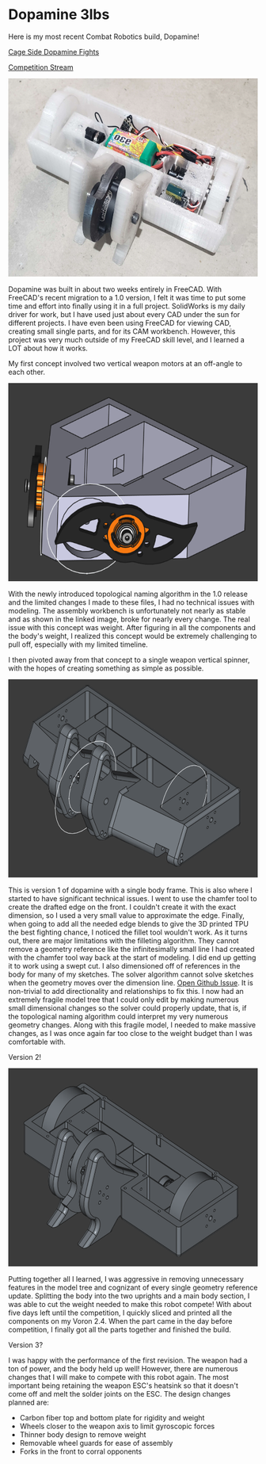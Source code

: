 # Dopamine 3lbs
Here is my most recent Combat Robotics build, Dopamine!

[Cage Side Dopamine Fights](https://youtu.be/8gMDauhMamM)

[Competition Stream](https://www.youtube.com/live/L-PKoHOr0sI)

<img src="https://github.com/Collin-Brock/Combat-Robotics/blob/main/assets/Dopamine%20Finished.png" alt="Finshed Dopamine" width="600" height="400">

Dopamine was built in about two weeks entirely in FreeCAD. With FreeCAD's recent migration to a 1.0 version, I felt it was time to put some time and effort into finally using it in a full project. SolidWorks is my daily driver for work, but I have used just about every CAD under the sun for different projects. I have even been using FreeCAD for viewing CAD, creating small single parts, and for its CAM workbench. However, this project was very much outside of my FreeCAD skill level, and I learned a LOT about how it works.

My first concept involved two vertical weapon motors at an off-angle to each other.

<img src="https://github.com/Collin-Brock/Combat-Robotics/blob/main/assets/Dopamine%20Concept%201.PNG" alt="Concept 1" width="600" height="400">

With the newly introduced topological naming algorithm in the 1.0 release and the limited changes I made to these files, I had no technical issues with modeling. The assembly workbench is unfortunately not nearly as stable and as shown in the linked image, broke for nearly every change. The real issue with this concept was weight. After figuring in all the components and the body's weight, I realized this concept would be extremely challenging to pull off, especially with my limited timeline.

I then pivoted away from that concept to a single weapon vertical spinner, with the hopes of creating something as simple as possible.

<img src="https://github.com/Collin-Brock/Combat-Robotics/blob/main/assets/Dopamine%20V1.PNG" alt="Concept 1" width="600" height="400">

This is version 1 of dopamine with a single body frame. This is also where I started to have significant technical issues. I went to use the chamfer tool to create the drafted edge on the front. I couldn't create it with the exact dimension, so I used a very small value to approximate the edge.  Finally, when going to add all the needed edge blends to give the 3D printed TPU the best fighting chance, I noticed the fillet tool wouldn't work. As it turns out, there are major limitations with the filleting algorithm. They cannot remove a geometry reference like the infinitesimally small line I had created with the chamfer tool way back at the start of modeling. I did end up getting it to work using a swept cut. I also dimensioned off of references in the body for many of my sketches. The solver algorithm cannot solve sketches when the geometry moves over the dimension line. [Open Github Issue](https://github.com/FreeCAD/FreeCAD/issues/17579). It is non-trivial to add directionality and relationships to fix this. I now had an extremely fragile model tree that I could only edit by making numerous small dimensional changes so the solver could properly update, that is, if the topological naming algorithm could interpret my very numerous geometry changes. Along with this fragile model, I needed to make massive changes, as I was once again far too close to the weight budget than I was comfortable with.

Version 2!

<img src="https://github.com/Collin-Brock/Combat-Robotics/blob/main/assets/Dopamine%20Cad.PNG" alt="Final CAD" width="600" height="400">

Putting together all I learned, I was aggressive in removing unnecessary features in the model tree and cognizant of every single geometry reference update. Splitting the body into the two uprights and a main body section, I was able to cut the weight needed to make this robot compete! With about five days left until the competition, I quickly sliced and printed all the components on my Voron 2.4. When the part came in the day before competition, I finally got all the parts together and finished the build.

Version 3?

I was happy with the performance of the first revision. The weapon had a ton of power, and the body held up well! However, there are numerous changes that I will make to compete with this robot again. The most important being retaining the weapon ESC's heatsink so that it doesn't come off and melt the solder joints on the ESC. The design changes planned are:
- Carbon fiber top and bottom plate for rigidity and weight
- Wheels closer to the weapon axis to limit gyroscopic forces
- Thinner body design to remove weight
- Removable wheel guards for ease of assembly
- Forks in the front to corral opponents
